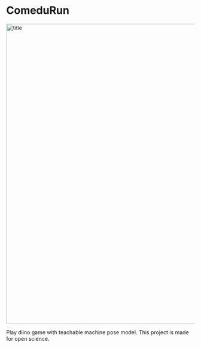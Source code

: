 # ComeduRun
<img width="2400" height="800" alt="title" src="https://github.com/user-attachments/assets/cb39401a-f7f1-4b8e-8ab4-271136324049" />

Play diino game with teachable machine pose model. This project is made for open science.
